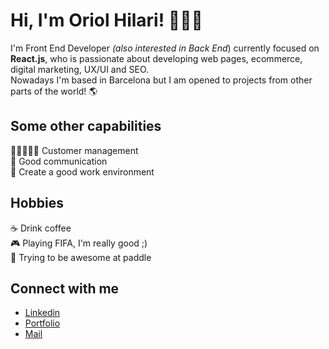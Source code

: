 

# Hi, I'm Oriol Hilari! 🙋🏼‍♂️

I'm Front End Developer *(also interested in Back End*) currently focused on **React.js**, who is passionate about  developing web pages, ecommerce, digital marketing, UX/UI and SEO.<br>Nowadays I'm based in Barcelona but I am opened to projects from other parts of the world! 🌎

## Some other capabilities

🧑🏻‍🤝‍🧑🏽 Customer management<br>💬 Good communication<br>🤗 Create a good work environment

## Hobbies

☕ Drink coffee <br>🎮 Playing FIFA, I'm really good ;) <br>🎾 Trying to be awesome at paddle

## Connect with me 

- <a target="_blank" href="https://www.linkedin.com/in/oriol-hilari/">Linkedin</a><br>
- <a target="_blank" href="https://ohilari.dev">Portfolio</a><br>
- <a href="mailto:hello@ohilari.dev">Mail</a>



